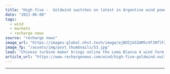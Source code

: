 ```yaml
---
title: "High five -  Goldwind switches on latest in Argentine wind power cluster"
date: "2021-06-08"
tags: 
  - wind
  - markets
  - recharge news
source: "recharge news"
image_url: "https://images-global.nhst.tech/image/ejBOZjk5ZmM5cVFJNTlFZWorMCtrQnFSdGtFdE9SaWV0cTdiak15MzNOTT0=/nhst/binary/de438db3c97c8d108a70c2b77324b475"
image_fp: "/assets/img/post_thumbnails/53.jpg"
lead: "Chinese turbine maker brings online the Loma Blanca 4 wind farm in next step in installing over 350MW in South American country"
article_url: "https://www.rechargenews.com/wind/high-five-goldwind-switches-on-latest-in-argentine-wind-power-cluster/2-1-1022046"
---
```


---
